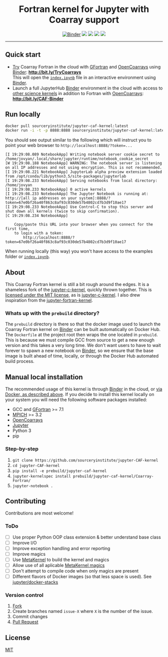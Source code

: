<div align="center">

# Fortran kernel for Jupyter with Coarray support

[![Binder](http://mybinder.org/badge.svg)](https://beta.mybinder.org/v2/gh/sourceryinstitute/jupyter-CAF-kernel/master)
[![](https://images.microbadger.com/badges/image/sourceryinstitute/jupyter-caf-kernel.svg)](https://microbadger.com/images/sourceryinstitute/jupyter-caf-kernel)
[![](https://images.microbadger.com/badges/version/sourceryinstitute/jupyter-caf-kernel.svg)](https://hub.docker.com/r/sourceryinstitute/jupyter-caf-kernel/)
[![](https://images.microbadger.com/badges/commit/sourceryinstitute/jupyter-caf-kernel.svg)](https://github.com/sourceryinstitute/jupyter-CAF-kernel#readme)
[![](https://images.microbadger.com/badges/license/sourceryinstitute/jupyter-caf-kernel.svg)][license]

</div>

----

## Quick start

 * [Try][try CAF] Coarray Fortran in the cloud with [GFortran] and [OpenCoarrays]
   using [Binder]: __http://bit.ly/TryCoarrays__  
   This will open the [`index.ipynb`] file in an interactive
   environment using [Binder].
 * Launch a full JupyterHub [Binder] environment in the cloud with access
   to
   [other science kernels][jupyter-stacks] in
   addition to Fortran with [OpenCoarrays]: __http://bit.ly/CAF-Binder__

## Run locally

```bash
docker pull sourceryinstitute/jupyter-caf-kernel:latest
docker run -i -t -p 8888:8888 sourceryinstitute/jupyter-caf-kernel:latest
```

You should see output similar to the following which will instruct you
to point your web browser to `http://localhost:8888/?token=...`

```
[I 19:29:08.089 NotebookApp] Writing notebook server cookie secret to /home/jovyan/.local/share/jupyter/runtime/notebook_cookie_secret
[W 19:29:08.188 NotebookApp] WARNING: The notebook server is listening on all IP addresses and not using encryption. This is not recommended.
[I 19:29:08.221 NotebookApp] JupyterLab alpha preview extension loaded from /opt/conda/lib/python3.5/site-packages/jupyterlab
[I 19:29:08.233 NotebookApp] Serving notebooks from local directory: /home/jovyan
[I 19:29:08.233 NotebookApp] 0 active kernels
[I 19:29:08.233 NotebookApp] The Jupyter Notebook is running at: http://[all ip addresses on your system]:8888/?token=67e0bf26a40f863c8af93c030de57b4802cd7b3d9f10ae17
[I 19:29:08.233 NotebookApp] Use Control-C to stop this server and shut down all kernels (twice to skip confirmation).
[C 19:29:08.234 NotebookApp]

    Copy/paste this URL into your browser when you connect for the first time,
    to login with a token:
        http://localhost:8888/?token=67e0bf26a40f863c8af93c030de57b4802cd7b3d9f10ae17
```

When running locally (this way) you won't have access to the examples
folder or [`index.ipynb`].

## About

This Coarray Fortran kernel is still a bit rough around the edges. It
is a shameless fork of the [jupyter-c-kernel], quickly thrown
together. This is [licensed under the MIT license][license], as is
[jupyter-c-kernel]. I also drew inspiration from the
[jupyter-fortran-kernel].

### Whats up with the `prebuild` directory?

The `prebuild` directory is there so that the docker image used to
launch the Coarray Fortran kernel on [Binder] can be built
automatically on Docker Hub. The `Dockerfile` at the project root then
wraps the one located in `prebuild`. This is because we must compile
GCC from source to get a new enough version and this takes a very long
time. We don't want users to have to wait forever to spawn a new
notebook on [Binder], so we ensure that the base image is built ahead
of time, locally, or through the Docker Hub automated build process.

## Manual local installation

The recommended usage of this kernel is through [Binder] in the cloud,
or [via Docker, as described above](#Run-locally). If you decide to
install this kernel locally on your system you will need the following
software packages installed:

 * GCC and [GFortran] >= 7.1
 * [MPICH] >= 3.2
 * [OpenCoarrays]
 * [Jupyter]
 * Python 3
 * pip

### Step-by-step

 1. `git clone https://github.com/sourceryinstitute/jupyter-CAF-kernel`
 1. `cd jupyter-CAF-kernel`
 1. `pip install -e prebuild/jupyter-caf-kernel`
 1. `jupyter-kernelspec install prebuild/jupyter-caf-kernel/Coarray-Fortran/`
 1. `jupyter-notebook .`

## Contributing

Contributions are most welcome!

### ToDo

 * [ ] Use proper Python OOP class extension & better understand base class
 * [ ] Improve I/O
 * [ ] Improve exception handling and error reporting
 * [ ] Improve magics
 * [ ] Use [MetaKernel] to build the kernel and magics
 * [ ] Allow use of all aplicable [MetaKernel magics]
 * [ ] Don't attempt to compile code when only magics are present
 * [ ] Different flavors of Docker images (so that less space is
      used). See [jupyter/docker-stacks][jupyter-stacks]

### Version control

 1. [Fork]
 1. Create branches named `issue-X` where `X` is the number of the
    issue.
 1. Commit changes
 1. [Pull Request]

## License

[MIT][license]

[Binder]: https://beta.mybinder.org
[try CAF]: http://bit.ly/TryCoarrays
[GFortran]: https://gcc.gnu.org/wiki/GFortran
[OpenCoarrays]: https://github.com/sourceryinstitute/OpenCoarrays#readme
[`index.ipynb`]: https://nbviewer.jupyter.org/github/sourceryinstitute/jupyter-CAF-kernel/blob/master/index.ipynb
[jupyter-c-kernel]: https://github.com/brendan-rius/jupyter-c-kernel#readme
[jupyter-fortran-kernel]: https://github.com/ZedThree/jupyter-fortran-kernel
[MPICH]: https://www.mpich.org
[license]: https://github.com/sourceryinstitute/jupyter-CAF-kernel/blob/master/LICENSE
[Fork]: https://github.com/sourceryinstitute/jupyter-CAF-kernel/fork
[Pull Request]: https://github.com/sourceryinstitute/jupyter-CAF-kernel/compare?expand=1
[MetaKernel]: https://github.com/Calysto/metakernel#readme
[MetaKernel magics]: https://github.com/Calysto/metakernel/blob/master/metakernel/magics/README.md
[jupyter-stacks]: https://github.com/jupyter/docker-stacks#readme
[Jupyter]: https://jupyter.org
